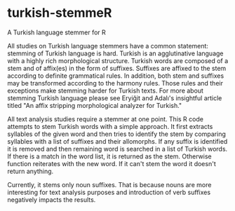 # turkish-stemmeR
A Turkish language stemmer for R

All studies on Turkish language stemmers have a common statement: stemming of Turkish language is hard. Turkish is an agglutinative language with a highly rich morphological structure. Turkish words are composed of a stem and of affix(es) in the form of suffixes. Suffixes are affixed to the stem according to definite grammatical rules. In addition, both stem and suffixes may be transformed according to the harmony rules. Those rules and their exceptions make stemming harder for Turkish texts. For more about stemming Turkish language please see Eryiğit and Adalı's insightful article titled "An affix stripping morphological analyzer for Turkish."

All text analysis studies require a stemmer at one point. This R code attempts to stem Turkish words with a simple approach. It first extracts syllables of the given word and then tries to identify the stem by comparing syllables with a list of suffixes and their allomorphs. If any suffix is identified it is removed and then remaining word is searched in a list of Turkish words. If there is a match in the word list, it is returned as the stem. Otherwise function reiterates with the new word. If it can't stem the word it doesn't return anything.

Currently, it stems only noun suffixes. That is because nouns are more interesting for text analysis purposes and introduction of verb suffixes negatively impacts the results.

